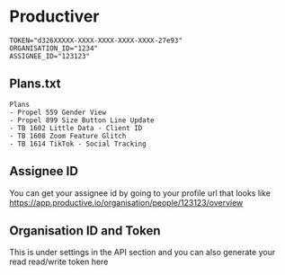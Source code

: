 # Productiver

```.env
TOKEN="d326XXXXX-XXXX-XXXX-XXXX-XXXX-27e93"
ORGANISATION_ID="1234"
ASSIGNEE_ID="123123"
```

## Plans.txt

```
Plans
- Propel 559 Gender View
- Propel 899 Size Button Line Update
- TB 1602 Little Data - Client ID
- TB 1608 Zoom Feature Glitch
- TB 1614 TikTok - Social Tracking
```

## Assignee ID

You can get your assignee id by going to your profile url that looks like https://app.productive.io/organisation/people/123123/overview

## Organisation ID and Token

This is under settings in the API section and you can also generate your read read/write token here

